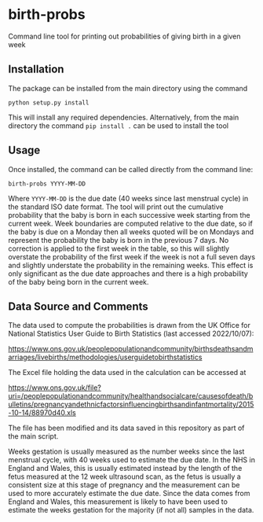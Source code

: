 # birth-probs

Command line tool for printing out probabilities of giving birth in a given week

## Installation

The package can be installed from the main directory using the command

```
python setup.py install
```

This will install any required dependencies. Alternatively, from the main directory
the command `pip install .` can be used to install the tool

## Usage

Once installed, the command can be called directly from the command line:

```
birth-probs YYYY-MM-DD
```

Where `YYYY-MM-DD` is the due date (40 weeks since last menstrual cycle) in the standard
ISO date format. The tool will print out the cumulative probability that the baby is born
in each successive week starting from the current week. Week boundaries are computed
relative to the due date, so if the baby is due on a Monday then all weeks quoted will
be on Mondays and represent the probability the baby is born in the previous 7 days. No
correction is applied to the first week in the table, so this will slightly
overstate the probability of the first week if the week is not a full seven days
and slightly understate the probability in the remaining weeks. This effect is only
significant as the due date approaches and there is a high probability of the baby
being born in the current week.

## Data Source and Comments

The data used to compute the probabilities is drawn from the UK Office for National Statistics
User Guide to Birth Statistics (last accessed 2022/10/07):

https://www.ons.gov.uk/peoplepopulationandcommunity/birthsdeathsandmarriages/livebirths/methodologies/userguidetobirthstatistics

The Excel file holding the data used in the calculation can be accessed at

https://www.ons.gov.uk/file?uri=/peoplepopulationandcommunity/healthandsocialcare/causesofdeath/bulletins/pregnancyandethnicfactorsinfluencingbirthsandinfantmortality/2015-10-14/88970d40.xls

The file has been modified and its data saved in this repository as part of the main script.

Weeks gestation is usually measured as the number weeks since the last menstrual cycle, with
40 weeks used to estimate the due date. In the NHS in England and Wales, this is usually
estimated instead by the length of the fetus measured at the 12 week ultrasound scan, as
the fetus is usually a consistent size at this stage of pregnancy and the measurement can
be used to more accurately estimate the due date. Since the data comes from England and
Wales, this measurement is likely to have been used to estimate the weeks gestation
for the majority (if not all) samples in the data.